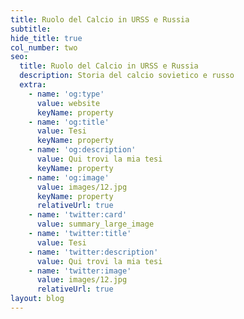 ```yaml
---
title: Ruolo del Calcio in URSS e Russia
subtitle:
hide_title: true
col_number: two
seo:
  title: Ruolo del Calcio in URSS e Russia
  description: Storia del calcio sovietico e russo
  extra:
    - name: 'og:type'
      value: website
      keyName: property
    - name: 'og:title'
      value: Tesi
      keyName: property
    - name: 'og:description'
      value: Qui trovi la mia tesi
      keyName: property
    - name: 'og:image'
      value: images/12.jpg
      keyName: property
      relativeUrl: true
    - name: 'twitter:card'
      value: summary_large_image
    - name: 'twitter:title'
      value: Tesi
    - name: 'twitter:description'
      value: Qui trovi la mia tesi
    - name: 'twitter:image'
      value: images/12.jpg
      relativeUrl: true
layout: blog
---
```

